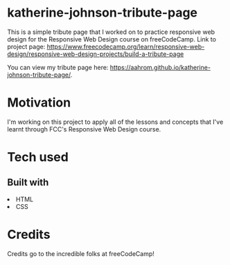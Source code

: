 # katherine-johnson-tribute-page
This is a simple tribute page that I worked on to practice responsive web design for the Responsive Web Design course on freeCodeCamp. 
Link to project page: https://www.freecodecamp.org/learn/responsive-web-design/responsive-web-design-projects/build-a-tribute-page

You can view my tribute page here:  https://aahrom.github.io/katherine-johnson-tribute-page/.

# Motivation
I'm working on this project to apply all of the lessons and concepts that I've learnt through FCC's Responsive Web Design course. 

# Tech used
## Built with
<li>HTML</li>
<li>CSS</li>

# Credits
Credits go to the incredible folks at freeCodeCamp! 
